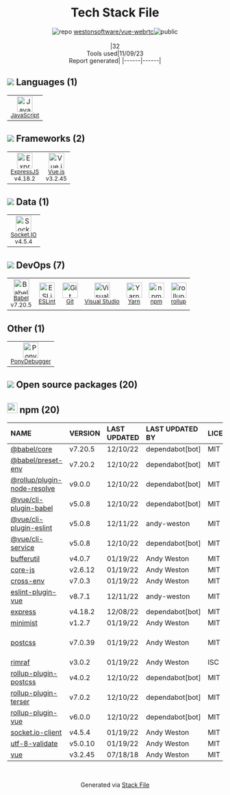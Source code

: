 <!--
--- Readme.md Snippet without images Start ---
## Tech Stack
westonsoftware/vue-webrtc is built on the following main stack:
- [PonyDebugger](https://github.com/square/PonyDebugger) – Mobile Runtime Inspector
- [Socket.IO](http://socket.io/) – Realtime Backend / API
- [ExpressJS](http://expressjs.com/) – Microframeworks (Backend)
- [JavaScript](https://developer.mozilla.org/en-US/docs/Web/JavaScript) – Languages
- [Visual Studio](http://msdn.microsoft.com/en-us/vstudio/aa718325.aspx) – Integrated Development Environment
- [Babel](http://babeljs.io/) – JavaScript Compilers
- [ESLint](http://eslint.org/) – Code Review
- [Vue.js](http://vuejs.org/) – Javascript UI Libraries
- [rollup](http://rollupjs.org/) – JS Build Tools / JS Task Runners
- [Yarn](https://yarnpkg.com/) – Front End Package Manager

Full tech stack [here](/techstack.md)
--- Readme.md Snippet without images End ---

--- Readme.md Snippet with images Start ---
## Tech Stack
westonsoftware/vue-webrtc is built on the following main stack:
- <img width='25' height='25' src='https://img.stackshare.io/service/729/Logo.png' alt='PonyDebugger'/> [PonyDebugger](https://github.com/square/PonyDebugger) – Mobile Runtime Inspector
- <img width='25' height='25' src='https://img.stackshare.io/service/1161/vI0ZZlhZ_400x400.png' alt='Socket.IO'/> [Socket.IO](http://socket.io/) – Realtime Backend / API
- <img width='25' height='25' src='https://img.stackshare.io/service/1163/hashtag.png' alt='ExpressJS'/> [ExpressJS](http://expressjs.com/) – Microframeworks (Backend)
- <img width='25' height='25' src='https://img.stackshare.io/service/1209/javascript.jpeg' alt='JavaScript'/> [JavaScript](https://developer.mozilla.org/en-US/docs/Web/JavaScript) – Languages
- <img width='25' height='25' src='https://img.stackshare.io/service/1451/SR2hUhQN.png' alt='Visual Studio'/> [Visual Studio](http://msdn.microsoft.com/en-us/vstudio/aa718325.aspx) – Integrated Development Environment
- <img width='25' height='25' src='https://img.stackshare.io/service/2739/-1wfGjNw.png' alt='Babel'/> [Babel](http://babeljs.io/) – JavaScript Compilers
- <img width='25' height='25' src='https://img.stackshare.io/service/3337/Q4L7Jncy.jpg' alt='ESLint'/> [ESLint](http://eslint.org/) – Code Review
- <img width='25' height='25' src='https://img.stackshare.io/service/3837/paeckCWC.png' alt='Vue.js'/> [Vue.js](http://vuejs.org/) – Javascript UI Libraries
- <img width='25' height='25' src='https://img.stackshare.io/service/4423/zE8RTn9E_400x400.jpg' alt='rollup'/> [rollup](http://rollupjs.org/) – JS Build Tools / JS Task Runners
- <img width='25' height='25' src='https://img.stackshare.io/service/5848/44mC-kJ3.jpg' alt='Yarn'/> [Yarn](https://yarnpkg.com/) – Front End Package Manager

Full tech stack [here](/techstack.md)
--- Readme.md Snippet with images End ---
-->
<div align="center">

# Tech Stack File
![](https://img.stackshare.io/repo.svg "repo") [westonsoftware/vue-webrtc](https://github.com/westonsoftware/vue-webrtc)![](https://img.stackshare.io/public_badge.svg "public")
<br/><br/>
|32<br/>Tools used|11/09/23 <br/>Report generated|
|------|------|
</div>

## <img src='https://img.stackshare.io/languages.svg'/> Languages (1)
<table><tr>
  <td align='center'>
  <img width='36' height='36' src='https://img.stackshare.io/service/1209/javascript.jpeg' alt='JavaScript'>
  <br>
  <sub><a href="https://developer.mozilla.org/en-US/docs/Web/JavaScript">JavaScript</a></sub>
  <br>
  <sub></sub>
</td>

</tr>
</table>

## <img src='https://img.stackshare.io/frameworks.svg'/> Frameworks (2)
<table><tr>
  <td align='center'>
  <img width='36' height='36' src='https://img.stackshare.io/service/1163/hashtag.png' alt='ExpressJS'>
  <br>
  <sub><a href="http://expressjs.com/">ExpressJS</a></sub>
  <br>
  <sub>v4.18.2</sub>
</td>

<td align='center'>
  <img width='36' height='36' src='https://img.stackshare.io/service/3837/paeckCWC.png' alt='Vue.js'>
  <br>
  <sub><a href="http://vuejs.org/">Vue.js</a></sub>
  <br>
  <sub>v3.2.45</sub>
</td>

</tr>
</table>

## <img src='https://img.stackshare.io/databases.svg'/> Data (1)
<table><tr>
  <td align='center'>
  <img width='36' height='36' src='https://img.stackshare.io/service/1161/vI0ZZlhZ_400x400.png' alt='Socket.IO'>
  <br>
  <sub><a href="http://socket.io/">Socket.IO</a></sub>
  <br>
  <sub>v4.5.4</sub>
</td>

</tr>
</table>

## <img src='https://img.stackshare.io/devops.svg'/> DevOps (7)
<table><tr>
  <td align='center'>
  <img width='36' height='36' src='https://img.stackshare.io/service/2739/-1wfGjNw.png' alt='Babel'>
  <br>
  <sub><a href="http://babeljs.io/">Babel</a></sub>
  <br>
  <sub>v7.20.5</sub>
</td>

<td align='center'>
  <img width='36' height='36' src='https://img.stackshare.io/service/3337/Q4L7Jncy.jpg' alt='ESLint'>
  <br>
  <sub><a href="http://eslint.org/">ESLint</a></sub>
  <br>
  <sub></sub>
</td>

<td align='center'>
  <img width='36' height='36' src='https://img.stackshare.io/service/1046/git.png' alt='Git'>
  <br>
  <sub><a href="http://git-scm.com/">Git</a></sub>
  <br>
  <sub></sub>
</td>

<td align='center'>
  <img width='36' height='36' src='https://img.stackshare.io/service/1451/SR2hUhQN.png' alt='Visual Studio'>
  <br>
  <sub><a href="http://msdn.microsoft.com/en-us/vstudio/aa718325.aspx">Visual Studio</a></sub>
  <br>
  <sub></sub>
</td>

<td align='center'>
  <img width='36' height='36' src='https://img.stackshare.io/service/5848/44mC-kJ3.jpg' alt='Yarn'>
  <br>
  <sub><a href="https://yarnpkg.com/">Yarn</a></sub>
  <br>
  <sub></sub>
</td>

<td align='center'>
  <img width='36' height='36' src='https://img.stackshare.io/service/1120/lejvzrnlpb308aftn31u.png' alt='npm'>
  <br>
  <sub><a href="https://www.npmjs.com/">npm</a></sub>
  <br>
  <sub></sub>
</td>

<td align='center'>
  <img width='36' height='36' src='https://img.stackshare.io/service/4423/zE8RTn9E_400x400.jpg' alt='rollup'>
  <br>
  <sub><a href="http://rollupjs.org/">rollup</a></sub>
  <br>
  <sub></sub>
</td>

</tr>
</table>

## Other (1)
<table><tr>
  <td align='center'>
  <img width='36' height='36' src='https://img.stackshare.io/service/729/Logo.png' alt='PonyDebugger'>
  <br>
  <sub><a href="https://github.com/square/PonyDebugger">PonyDebugger</a></sub>
  <br>
  <sub></sub>
</td>

</tr>
</table>


## <img src='https://img.stackshare.io/group.svg' /> Open source packages (20)</h2>

## <img width='24' height='24' src='https://img.stackshare.io/service/1120/lejvzrnlpb308aftn31u.png'/> npm (20)

|NAME|VERSION|LAST UPDATED|LAST UPDATED BY|LICENSE|VULNERABILITIES|
|:------|:------|:------|:------|:------|:------|
|[@babel/core](https://www.npmjs.com/@babel/core)|v7.20.5|12/10/22|dependabot[bot] |MIT|N/A|
|[@babel/preset-env](https://www.npmjs.com/@babel/preset-env)|v7.20.2|12/10/22|dependabot[bot] |MIT|N/A|
|[@rollup/plugin-node-resolve](https://www.npmjs.com/@rollup/plugin-node-resolve)|v9.0.0|12/10/22|dependabot[bot] |MIT|N/A|
|[@vue/cli-plugin-babel](https://www.npmjs.com/@vue/cli-plugin-babel)|v5.0.8|12/10/22|dependabot[bot] |MIT|N/A|
|[@vue/cli-plugin-eslint](https://www.npmjs.com/@vue/cli-plugin-eslint)|v5.0.8|12/11/22|andy-weston |MIT|N/A|
|[@vue/cli-service](https://www.npmjs.com/@vue/cli-service)|v5.0.8|12/10/22|dependabot[bot] |MIT|N/A|
|[bufferutil](https://www.npmjs.com/bufferutil)|v4.0.7|01/19/22|Andy Weston |MIT|N/A|
|[core-js](https://www.npmjs.com/core-js)|v2.6.12|01/19/22|Andy Weston |MIT|N/A|
|[cross-env](https://www.npmjs.com/cross-env)|v7.0.3|01/19/22|Andy Weston |MIT|N/A|
|[eslint-plugin-vue](https://www.npmjs.com/eslint-plugin-vue)|v8.7.1|12/11/22|andy-weston |MIT|N/A|
|[express](https://www.npmjs.com/express)|v4.18.2|12/08/22|dependabot[bot] |MIT|N/A|
|[minimist](https://www.npmjs.com/minimist)|v1.2.7|01/19/22|Andy Weston |MIT|N/A|
|[postcss](https://www.npmjs.com/postcss)|v7.0.39|01/19/22|Andy Weston |MIT|[CVE-2023-44270](https://github.com/advisories/GHSA-7fh5-64p2-3v2j) (Moderate)|
|[rimraf](https://www.npmjs.com/rimraf)|v3.0.2|01/19/22|Andy Weston |ISC|N/A|
|[rollup-plugin-postcss](https://www.npmjs.com/rollup-plugin-postcss)|v4.0.2|12/10/22|dependabot[bot] |MIT|N/A|
|[rollup-plugin-terser](https://www.npmjs.com/rollup-plugin-terser)|v7.0.2|12/10/22|dependabot[bot] |MIT|N/A|
|[rollup-plugin-vue](https://www.npmjs.com/rollup-plugin-vue)|v6.0.0|12/10/22|dependabot[bot] |MIT|N/A|
|[socket.io-client](https://www.npmjs.com/socket.io-client)|v4.5.4|01/19/22|Andy Weston |MIT|N/A|
|[utf-8-validate](https://www.npmjs.com/utf-8-validate)|v5.0.10|01/19/22|Andy Weston |MIT|N/A|
|[vue](https://www.npmjs.com/vue)|v3.2.45|07/18/18|Andy Weston |MIT|N/A|

<br/>
<div align='center'>

Generated via [Stack File](https://github.com/apps/stack-file)
